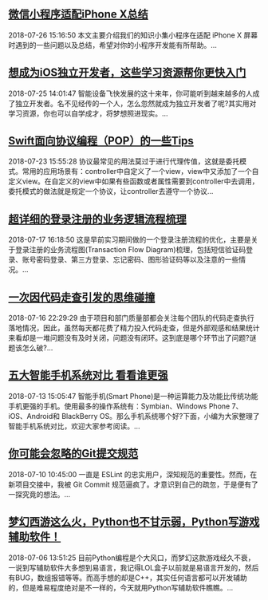 ## [微信小程序适配iPhone X总结](http://mobile.51cto.com/hot-579785.htm)
2018-07-26 15:16:50
本文主要介绍我们的知识小集小程序在适配 iPhone X 屏幕时遇到的一些问题以及总结，希望对你的小程序开发能有所帮助。...

## [想成为iOS独立开发者，这些学习资源帮你更快入门](http://mobile.51cto.com/hot-579683.htm)
2018-07-25 14:01:47
智能设备飞快发展的这十来年，你可能听到越来越多的人成了独立开发者。名不见经传的一个人，怎么忽然就成为独立开发者了呢?其实用对学习资源，你也可以自学成才，将梦想照进现实。...

## [Swift面向协议编程（POP）的一些Tips](http://mobile.51cto.com/hot-579530.htm)
2018-07-23 15:55:28
协议最常见的用法莫过于进行代理传值，这就是委托模式。常用的应用场景有：controller中自定义了一个view，view中又添加了一个自定义view。在自定义的view中如果有些函数或者属性需要到controller中去调用，委托模式的做法就是规定一个协议，让controller去遵守一个协议...

## [超详细的登录注册的业务逻辑流程梳理](http://mobile.51cto.com/hot-579080.htm)
2018-07-17 16:18:50
这是早前实习期间做的一个登录注册流程的优化，主要是关于登录注册的业务流程图(Transaction Flow Diagram)梳理，包括短信验证码登录、账号密码登录、第三方登录、忘记密码、图形验证码等以及注意的一些情况。...

## [一次因代码走查引发的思维碰撞](http://developer.51cto.com/art/201807/579003.htm)
2018-07-16 22:29:29
由于项目和部门质量部都会关注每个团队的代码走查执行落地情况，因此，虽然每天都花费了精力投入代码走查，但是外部观感和结果统计来看却是一堆问题没有及时关闭，问题没有闭环。这到底是哪个环节出了问题?谜题该怎么破?...

## [五大智能手机系统对比 看看谁更强](http://mobile.51cto.com/hot-578790.htm)
2018-07-13 15:05:47
智能手机(Smart Phone)是一种运算能力及功能比传统功能手机更强的手机。使用最多的操作系统有：Symbian、Windows Phone 7、iOS、Android和 BlackBerry OS。那么手机系统哪个好?下面，小编为大家整理了智能手机系统对比，欢迎大家参考阅读。...

## [你可能会忽略的Git提交规范](http://developer.51cto.com/art/201807/578369.htm)
2018-07-10 10:45:00
一直是 ESLint 的忠实用户，深知规范的重要性。然而，在新项目交接中，我被 Git Commit 规范逼疯了。才意识到自己的疏忽，于是便有了一探究竟的想法。...

## [梦幻西游这么火，Python也不甘示弱，Python写游戏辅助软件！](http://developer.51cto.com/art/201807/578079.htm)
2018-07-06 13:51:25
目前Python编程是个大风口，而梦幻这款游戏经久不衰，一说到写辅助软件大多想到易语言，我记得LOL盒子以前就是易语言开发的，然后有BUG，数组报错等等。而高手想的却是C++，其实任何语言都可以开发辅助的，但是难易程度绝对是不一样的，今天就用Python写辅助软件瞧瞧。...

